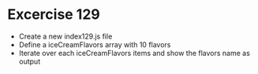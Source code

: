 # Excercise 129

* Create a new index129.js file
* Define a iceCreamFlavors array with 10 flavors
* Iterate over each iceCreamFlavors items and show the flavors name as output

